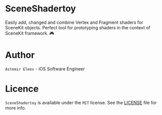 # SceneShadertoy
Easily add, changed and combine Vertex and Fragment shaders for SceneKit objects. Perfect tool for prototyping  shaders in the context of SceneKit framework.  🎮

# Author 
`Astemir Eleev` - iOS Software Engineer

# Licence 
`SceneShadertoy` is available under the `MIT` license. See the [LICENSE](https://github.com/jVirus/SceneShadertoy/blob/master/LICENSE) file for more info.
